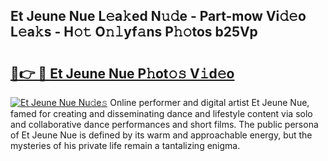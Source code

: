 ## Et Jeune Nue L𝚎a𝚔ed N𝚞𝚍e - Part-mow Vi𝚍𝚎o L𝚎a𝚔s - H𝚘𝚝 O𝚗𝚕yf𝚊ns P𝚑𝚘tos b25Vp

# <h2><a href="http://kfcrcvg.oniu.top/?m=Et+Jeune+Nue">🔗👉 🔴 Et Jeune Nue P𝚑ot𝚘𝚜 V𝚒d𝚎o</a></h2>

[![Et Jeune Nue Nu𝚍e𝚜](https://i.imgur.com/0qMVB7G.gif)](http://kfcrcvg.oniu.top/?m=Et+Jeune+Nue)
Online performer and digital artist Et Jeune Nue, famed for creating and disseminating dance and lifestyle content via solo and collaborative dance performances and short films. The public persona of Et Jeune Nue is defined by its warm and approachable energy, but the mysteries of his private life remain a tantalizing enigma.  
